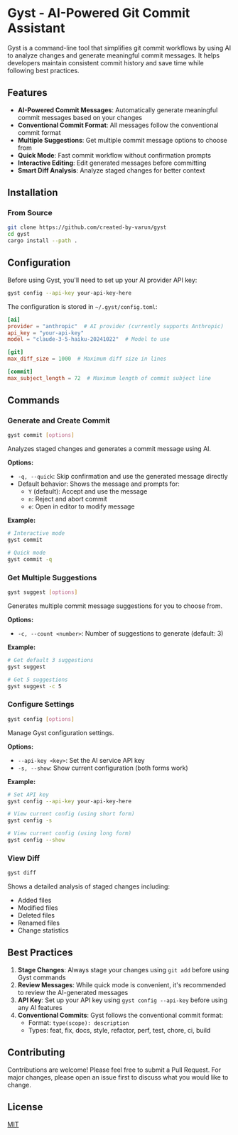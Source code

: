 # Gyst - AI-Powered Git Commit Assistant

Gyst is a command-line tool that simplifies git commit workflows by using AI to analyze changes and generate meaningful commit messages. It helps developers maintain consistent commit history and save time while following best practices.

## Features

- **AI-Powered Commit Messages**: Automatically generate meaningful commit messages based on your changes
- **Conventional Commit Format**: All messages follow the conventional commit format
- **Multiple Suggestions**: Get multiple commit message options to choose from
- **Quick Mode**: Fast commit workflow without confirmation prompts
- **Interactive Editing**: Edit generated messages before committing
- **Smart Diff Analysis**: Analyze staged changes for better context

## Installation

### From Source

```bash
git clone https://github.com/created-by-varun/gyst
cd gyst
cargo install --path .
```

## Configuration

Before using Gyst, you'll need to set up your AI provider API key:

```bash
gyst config --api-key your-api-key-here
```

The configuration is stored in `~/.gyst/config.toml`:

```toml
[ai]
provider = "anthropic"  # AI provider (currently supports Anthropic)
api_key = "your-api-key"
model = "claude-3-5-haiku-20241022"  # Model to use

[git]
max_diff_size = 1000  # Maximum diff size in lines

[commit]
max_subject_length = 72  # Maximum length of commit subject line
```

## Commands

### Generate and Create Commit

```bash
gyst commit [options]
```

Analyzes staged changes and generates a commit message using AI.

**Options:**

- `-q, --quick`: Skip confirmation and use the generated message directly
- Default behavior: Shows the message and prompts for:
  - `Y` (default): Accept and use the message
  - `n`: Reject and abort commit
  - `e`: Open in editor to modify message

**Example:**

```bash
# Interactive mode
gyst commit

# Quick mode
gyst commit -q
```

### Get Multiple Suggestions

```bash
gyst suggest [options]
```

Generates multiple commit message suggestions for you to choose from.

**Options:**

- `-c, --count <number>`: Number of suggestions to generate (default: 3)

**Example:**

```bash
# Get default 3 suggestions
gyst suggest

# Get 5 suggestions
gyst suggest -c 5
```

### Configure Settings

```bash
gyst config [options]
```

Manage Gyst configuration settings.

**Options:**

- `--api-key <key>`: Set the AI service API key
- `-s, --show`: Show current configuration (both forms work)

**Example:**

```bash
# Set API key
gyst config --api-key your-api-key-here

# View current config (using short form)
gyst config -s

# View current config (using long form)
gyst config --show
```

### View Diff

```bash
gyst diff
```

Shows a detailed analysis of staged changes including:

- Added files
- Modified files
- Deleted files
- Renamed files
- Change statistics

## Best Practices

1. **Stage Changes**: Always stage your changes using `git add` before using Gyst commands
2. **Review Messages**: While quick mode is convenient, it's recommended to review the AI-generated messages
3. **API Key**: Set up your API key using `gyst config --api-key` before using any AI features
4. **Conventional Commits**: Gyst follows the conventional commit format:
   - Format: `type(scope): description`
   - Types: feat, fix, docs, style, refactor, perf, test, chore, ci, build

## Contributing

Contributions are welcome! Please feel free to submit a Pull Request. For major changes, please open an issue first to discuss what you would like to change.

## License

[MIT](LICENSE)
